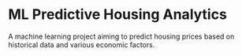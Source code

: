 # **ML Predictive Housing Analytics**

A machine learning project aiming to predict housing prices based on historical data and various economic factors.
